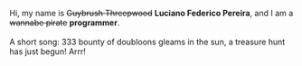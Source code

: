 Hi, my name is ~~Guybrush Threepwood~~ **Luciano Federico Pereira**, and I am a ~~wannabe pirate~~ **programmer**.<br><br>A short song: 333 bounty of doubloons gleams in the sun, a treasure hunt has just begun! Arrr!
